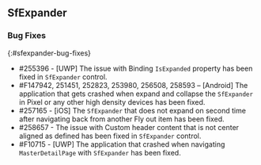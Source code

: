 ## SfExpander

### Bug Fixes
{:#sfexpander-bug-fixes}

* \#255396 - [UWP] The issue with Binding `IsExpanded` property has been fixed in `SfExpander` control.
* \#F147942, 251451, 252823, 253980, 256508, 258593 – [Android] The application that gets crashed when expand and collapse the `SfExpander` in Pixel or any other high density devices has been fixed.
* \#257165 - [iOS] The `SfExpander` that does not expand on second time after navigating back from another Fly out item has been fixed.
* \#258657 - The issue with Custom header content that is not center aligned as defined has been fixed in `SfExpander` control.
* \#F10715 - [UWP] The application that crashed when navigating `MasterDetailPage` with `SfExpander` has been fixed.